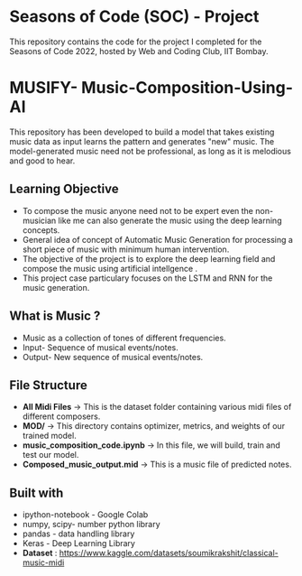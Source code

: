 # Seasons of Code (SOC) - Project
This repository contains the code for the project I completed for the Seasons of Code 2022, hosted by Web and Coding Club, IIT Bombay.

# MUSIFY- Music-Composition-Using-AI
This repository has been developed to build a model that takes existing music data as input learns the pattern and generates "new" music.
The model-generated music need not be professional, as long as it is melodious and good to hear.

## Learning Objective
* To compose the music anyone need not to be expert even the non-musician like me can also generate the music using the deep learning concepts.
* General idea of concept of Automatic Music Generation for processing a short piece of music with minimum human intervention.
* The objective of the project is to explore the deep learning field and compose the music using artificial intellgence .
* This project case particulary focuses on the LSTM and RNN for the music generation.

## What is Music ?
* Music as a collection of tones of different frequencies.
* Input- Sequence of musical events/notes.
* Output- New sequence of musical events/notes.

## File Structure
* **All Midi Files** -> This is the dataset folder containing various midi files of different composers.
* **MOD/** -> This directory contains optimizer, metrics, and weights of our trained model.
* **music_composition_code.ipynb** -> In this file, we will build, train and test our model.
* **Composed_music_output.mid** -> This is a music file of predicted notes.


## Built with
* ipython-notebook - Google Colab 
* numpy, scipy- number python library
* pandas - data handling library
* Keras - Deep Learning Library
* **Dataset** : https://www.kaggle.com/datasets/soumikrakshit/classical-music-midi




